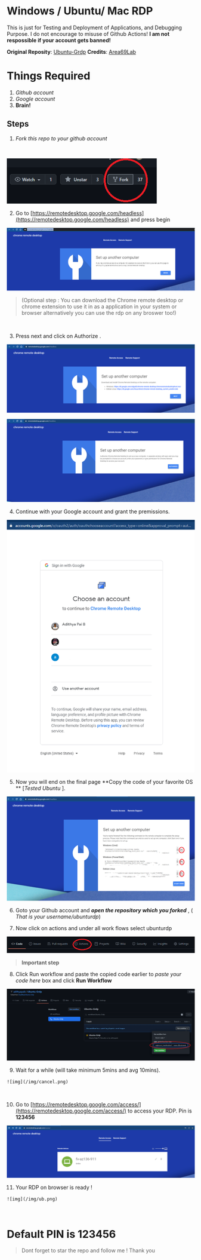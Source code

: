 # Windows / Ubuntu/ Mac RDP  


This is just for Testing and Deployment of Applications, and Debugging Purpose. I do not encourage to misuse of Github Actions! **I am not respossible if your  account gets banned!**
</br>

**Original Reposity**: [Ubuntu-Grdp](https://github.com/Area69Lab/Ubuntu-Grdp)
**Credits**:     [Area69Lab](https://github.com/Area69Lab/)


# Things Required

 1. *Github account*
 2. *Google account*
 3. **Brain!**
## Steps

 1. *Fork this repo to your github account* 
  <br/>

   ![fork github](/img/fork.png)
   
 2. Go to [https://remotedesktop.google.com/headless](https://remotedesktop.google.com/headless) and press begin


 ![fork github](/img/begin.png)
 
> (Optional  step : You can download  the Chrome remote desktop or
> chrome extension to use it  in 
>     as a application in your system or browser alternatively you can use the rdp on  any broswer too!)
 
  <br/>

  3. Press next and click on Authorize .

  ![fork github](/img/next.png)
  <br/>

  ![fork github](/img/auth.png)
  <br/>

 4. Continue with your Google account and grant the premissions.

 ![fork github](/img/google.png)
 <br/>
   
 5. Now you will end on the final page **Copy the code of your favorite OS ** [*Tested Ubuntu* ].

 ![fork github](/img/final.png)
 <br/>
   
 6. Goto your Github account and  ***open the repository which you forked*** , ( *That is  your username/ubunturdp*)

 7. Now click on actions and under all work flows select ubunturdp

 ![fork github](/img/actions.png)

> **Important step**

8.  Click Run workflow and paste the copied code earlier to  *paste your code here* box and click  **Run Workflow**

 ![fork github](/img/paste.png)
   <br/>

 9.   Wait for a while (will take minimum 5mins and avg 10mins).
    
    ![img](/img/cancel.png)
   <br/>
     

10.  Go to  [https://remotedesktop.google.com/access/](https://remotedesktop.google.com/access/)  to access your RDP. Pin is **123456**

 ![fork github](/img/best.png)
   <br/>

11.  Your RDP on browser is ready !

    ![img](/img/ub.png)
   <br/>

 
# Default PIN is 123456

> Dont forget to star the repo and follow me ! Thank you
